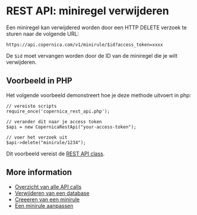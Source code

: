 # REST API: miniregel verwijderen

Een miniregel kan verwijdered worden door een HTTP DELETE verzoek te sturen naar de volgende URL:

`https://api.copernica.com/v1/minirule/$id?access_token=xxxx`

De `$id` moet vervangen worden door de ID van de miniregel die je wilt verwijderen.

## Voorbeeld in PHP

Het volgende voorbeeld demonstreert hoe je deze methode uitvoert in php:

	// vereiste scripts
	require_once('copernica_rest_api.php');

	// verander dit naar je access token
	$api = new CopernicaRestApi("your-access-token");

	// voer het verzoek uit
	$api->delete("minirule/1234");

Dit voorbeeld vereist de [REST API class](rest-php).

## More information

* [Overzicht van alle API calls](rest-api)
* [Verwijderen van een database](rest-delete-database)
* [Creeeren van een minirule](rest-get-minirule)
* [Een minirule aanpassen](rest-put-minirule)


